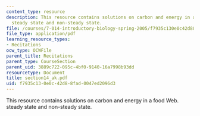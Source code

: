 ```yaml
---
content_type: resource
description: This resource contains solutions on carbon and energy in a food Web.
  steady state and non-steady state.
file: /courses/7-014-introductory-biology-spring-2005/f7935c130e0c42d88fad0047ed2096d3_section14_ak.pdf
file_type: application/pdf
learning_resource_types:
- Recitations
ocw_type: OCWFile
parent_title: Recitations
parent_type: CourseSection
parent_uid: 3889c722-095c-4bf0-9140-16a7998b93dd
resourcetype: Document
title: section14_ak.pdf
uid: f7935c13-0e0c-42d8-8fad-0047ed2096d3
---
```

This resource contains solutions on carbon and energy in a food Web. steady state and non-steady state.

